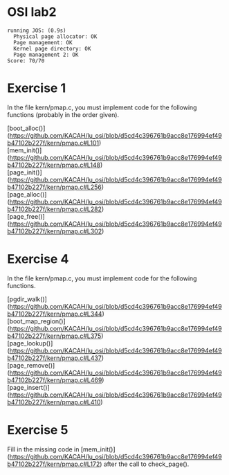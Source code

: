 OSI lab2
===
```
running JOS: (0.9s)
  Physical page allocator: OK
  Page management: OK
  Kernel page directory: OK
  Page management 2: OK
Score: 70/70
```

Exercise 1
===
In the file kern/pmap.c, you must implement code for the following functions (probably in the order given).

[boot_alloc()] (https://github.com/KACAH/lu_osi/blob/d5cd4c396761b9acc8e176994ef49b47102b227f/kern/pmap.c#L101)  
[mem_init()] (https://github.com/KACAH/lu_osi/blob/d5cd4c396761b9acc8e176994ef49b47102b227f/kern/pmap.c#L148)  
[page_init()] (https://github.com/KACAH/lu_osi/blob/d5cd4c396761b9acc8e176994ef49b47102b227f/kern/pmap.c#L256)  
[page_alloc()] (https://github.com/KACAH/lu_osi/blob/d5cd4c396761b9acc8e176994ef49b47102b227f/kern/pmap.c#L282)  
[page_free()] (https://github.com/KACAH/lu_osi/blob/d5cd4c396761b9acc8e176994ef49b47102b227f/kern/pmap.c#L302)  

Exercise 4
===
In the file kern/pmap.c, you must implement code for the following functions.

[pgdir_walk()] (https://github.com/KACAH/lu_osi/blob/d5cd4c396761b9acc8e176994ef49b47102b227f/kern/pmap.c#L344)  
[boot_map_region()] (https://github.com/KACAH/lu_osi/blob/d5cd4c396761b9acc8e176994ef49b47102b227f/kern/pmap.c#L375)  
[page_lookup()] (https://github.com/KACAH/lu_osi/blob/d5cd4c396761b9acc8e176994ef49b47102b227f/kern/pmap.c#L437)  
[page_remove()] (https://github.com/KACAH/lu_osi/blob/d5cd4c396761b9acc8e176994ef49b47102b227f/kern/pmap.c#L469)  
[page_insert()] (https://github.com/KACAH/lu_osi/blob/d5cd4c396761b9acc8e176994ef49b47102b227f/kern/pmap.c#L410)

Exercise 5
===
Fill in the missing code in [mem_init()] (https://github.com/KACAH/lu_osi/blob/d5cd4c396761b9acc8e176994ef49b47102b227f/kern/pmap.c#L172) after the call to check_page().
